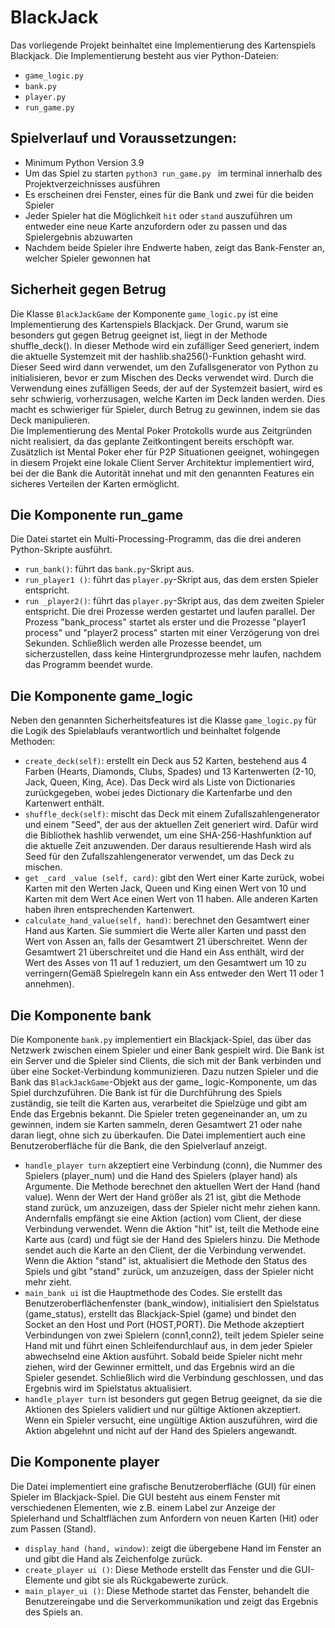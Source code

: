 # BlackJack
Das vorliegende Projekt beinhaltet eine Implementierung des Kartenspiels Blackjack. Die Implementierung besteht aus vier Python-Dateien: 
- `game_logic.py`
- `bank.py`
- `player.py`
- `run_game.py`

## Spielverlauf und Voraussetzungen:
- Minimum Python Version 3.9
- Um das Spiel zu starten ```python3 run_game.py ``` im terminal innerhalb des Projektverzeichnisses ausführen
- Es erscheinen drei Fenster, eines für die Bank und zwei für die beiden Spieler
- Jeder Spieler hat die Möglichkeit `hit` oder `stand` auszuführen um entweder eine neue Karte anzufordern oder zu passen und das Spielergebnis abzuwarten
- Nachdem beide Spieler ihre Endwerte haben, zeigt das Bank-Fenster an, welcher Spieler gewonnen hat

## Sicherheit gegen Betrug
Die Klasse `BlackJackGame` der Komponente `game_logic.py` ist eine Implementierung des Kartenspiels Blackjack. Der Grund, warum sie besonders gut gegen Betrug geeignet ist, liegt in der Methode shuffle_deck(). In dieser Methode wird ein zufälliger Seed generiert, indem die aktuelle Systemzeit mit der hashlib.sha256()-Funktion gehasht wird. Dieser Seed wird dann verwendet, um den Zufallsgenerator von Python zu initialisieren, bevor er zum Mischen des Decks verwendet wird. Durch die Verwendung eines zufälligen Seeds, der auf der Systemzeit basiert, wird es sehr schwierig, vorherzusagen, welche Karten im Deck landen werden. Dies macht es schwieriger für Spieler, durch Betrug zu gewinnen, indem sie das Deck manipulieren. <br/> Die Implementierung des Mental Poker Protokolls wurde aus Zeitgründen nicht realisiert, da das geplante Zeitkontingent bereits erschöpft war. Zusätzlich ist Mental Poker eher für P2P Situationen geeignet, wohingegen in diesem Projekt eine lokale Client Server Architektur implementiert wird, bei der die Bank die Autorität innehat und mit den genannten Features ein sicheres Verteilen der Karten ermöglicht.

## Die Komponente run_game
Die Datei startet ein Multi-Processing-Programm, das die drei anderen Python-Skripte ausführt.
- `run_bank()`: führt das `bank.py`-Skript aus.
- `run_player1 ()`: führt das `player.py`-Skript aus, das dem ersten Spieler entspricht.
- `run _player2()`: führt das `player.py`-Skript aus, das dem zweiten Spieler entspricht.
Die drei Prozesse werden gestartet und laufen parallel. Der Prozess "bank_process" startet als erster und die Prozesse "player1 process" und "player2 process" starten mit einer
Verzögerung von drei Sekunden. Schließlich werden alle Prozesse beendet, um sicherzustellen, dass keine Hintergrundprozesse mehr laufen, nachdem das Programm beendet wurde.

## Die Komponente game_logic
Neben den genannten Sicherheitsfeatures ist die Klasse `game_logic.py` für die Logik des Spielablaufs verantwortlich und beinhaltet folgende Methoden:
- `create_deck(self)`: erstellt ein Deck aus 52 Karten, bestehend aus 4 Farben (Hearts, Diamonds, Clubs, Spades) und 13 Kartenwerten (2-10, Jack, Queen, King, Ace). Das Deck wird als Liste von Dictionaries zurückgegeben, wobei jedes Dictionary die
Kartenfarbe und den Kartenwert enthält.
- `shuffle_deck(self)`: mischt das Deck mit einem Zufallszahlengenerator und einem "Seed", der aus der aktuellen Zeit generiert wird. Dafür wird die Bibliothek hashlib
verwendet, um eine SHA-256-Hashfunktion auf die aktuelle Zeit anzuwenden. Der daraus resultierende Hash wird als Seed für den Zufallszahlengenerator verwendet, um das Deck zu mischen.
- `get _card _value (self, card)`: gibt den Wert einer Karte zurück, wobei Karten mit den Werten Jack, Queen und King einen Wert von 10 und Karten mit dem Wert Ace einen Wert von 11 haben. Alle anderen Karten haben ihren entsprechenden Kartenwert.
- `calculate_hand_value(self, hand)`: berechnet den Gesamtwert einer Hand aus Karten. Sie summiert die Werte aller Karten und passt den Wert von Assen an, falls der Gesamtwert 21 überschreitet. Wenn der Gesamtwert 21 überschreitet und die Hand ein Ass enthält, wird der Wert des Asses von 11 auf 1 reduziert, um den Gesamtwert um 10 zu verringern(Gemäß Spielregeln kann ein Ass entweder den Wert 11 oder 1 annehmen).

## Die Komponente bank
Die Komponente `bank.py` implementiert ein Blackjack-Spiel, das über das Netzwerk zwischen einem Spieler und einer Bank gespielt wird. Die Bank ist ein Server und die Spieler sind Clients, die sich mit der Bank verbinden und über eine Socket-Verbindung kommunizieren. Dazu nutzen Spieler und die Bank das `BlackJackGame`-Objekt aus der game_ logic-Komponente, um das Spiel durchzuführen. Die Bank ist für die Durchführung des Spiels zuständig, sie teilt die Karten aus, verarbeitet die Spielzüge und gibt am Ende das Ergebnis bekannt. Die Spieler
treten gegeneinander an, um zu gewinnen, indem sie Karten sammeln, deren Gesamtwert 21 oder nahe daran liegt, ohne sich zu überkaufen. Die Datei implementiert auch eine Benutzeroberfläche für die Bank, die den Spielverlauf anzeigt.
- `handle_player turn` akzeptiert eine Verbindung (conn), die Nummer des Spielers (player_num) und die Hand des Spielers (player hand) als Argumente. Die Methode berechnet den aktuellen Wert der Hand (hand value). Wenn der Wert der Hand
größer als 21 ist, gibt die Methode stand zurück, um anzuzeigen, dass der Spieler nicht mehr ziehen kann. Andernfalls empfängt sie eine Aktion (action) vom Client, der diese Verbindung verwendet. Wenn die Aktion "hit" ist, teilt die Methode eine Karte aus (card) und fügt sie der Hand des Spielers hinzu. Die Methode sendet auch die Karte an den Client,
der die Verbindung verwendet. Wenn die Aktion "stand" ist, aktualisiert die Methode den Status des Spiels und gibt "stand" zurück, um anzuzeigen, dass der Spieler nicht mehr zieht.
- `main_bank ui` ist die Hauptmethode des Codes. Sie erstellt das Benutzeroberflächenfenster (bank_window), initialisiert den Spielstatus (game_status), erstellt das Blackjack-Spiel (game) und bindet den Socket an den Host und Port (HOST,PORT). Die Methode akzeptiert Verbindungen von zwei Spielern (conn1,conn2), teilt jedem Spieler seine Hand mit und führt einen Schleifendurchlauf aus, in dem jeder Spieler abwechselnd eine Aktion ausführt. Sobald beide Spieler nicht mehr ziehen, wird der Gewinner ermittelt, und das Ergebnis wird an die Spieler gesendet. Schließlich wird die Verbindung geschlossen, und das Ergebnis wird im Spielstatus aktualisiert.
- `handle_player turn` ist besonders gut gegen Betrug geeignet, da sie die Aktionen des Spielers validiert und nur gültige Aktionen akzeptiert. Wenn ein Spieler versucht, eine ungültige Aktion auszuführen, wird die Aktion abgelehnt und nicht auf der Hand des Spielers angewandt. 

## Die Komponente player
Die Datei implementiert eine grafische Benutzeroberfläche (GUI) für einen Spieler im Blackjack-Spiel. Die GUI besteht aus einem Fenster mit verschiedenen Elementen, wie z.B. einem Label zur Anzeige der Spielerhand und Schaltflächen zum Anfordern von neuen Karten (Hit) oder zum Passen (Stand). 
- `display_hand (hand, window)`: zeigt die übergebene Hand im Fenster an und gibt die Hand als Zeichenfolge zurück.
- `create_player ui ()`: Diese Methode erstellt das Fenster und die GUI-Elemente und gibt sie als Rückgabewerte zurück.
- `main_player_ui ()`: Diese Methode startet das Fenster, behandelt die Benutzereingabe und die Serverkommunikation und zeigt das Ergebnis des Spiels an.


